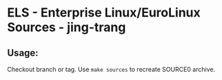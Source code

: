 # ELS - Enterprise Linux/EuroLinux Sources - jing-trang
 
## Usage:
  Checkout branch or tag. Use `make sources` to recreate  SOURCE0 archive.
